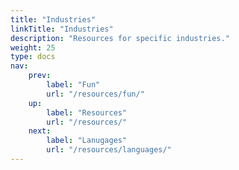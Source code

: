 ```yaml
---
title: "Industries"
linkTitle: "Industries"
description: "Resources for specific industries."
weight: 25
type: docs
nav:
    prev:
        label: "Fun"
        url: "/resources/fun/"
    up:
        label: "Resources"
        url: "/resources/"
    next:
        label: "Lanugages"
        url: "/resources/languages/"
---
```

